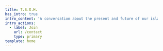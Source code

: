```yaml
---
title: T.S.O.H.
has_intro: true
intro_content: 'A conversation about the present and future of our island home. '
intro_actions:
  - label: Join
    url: /contact
    type: primary
template: home
---
```

